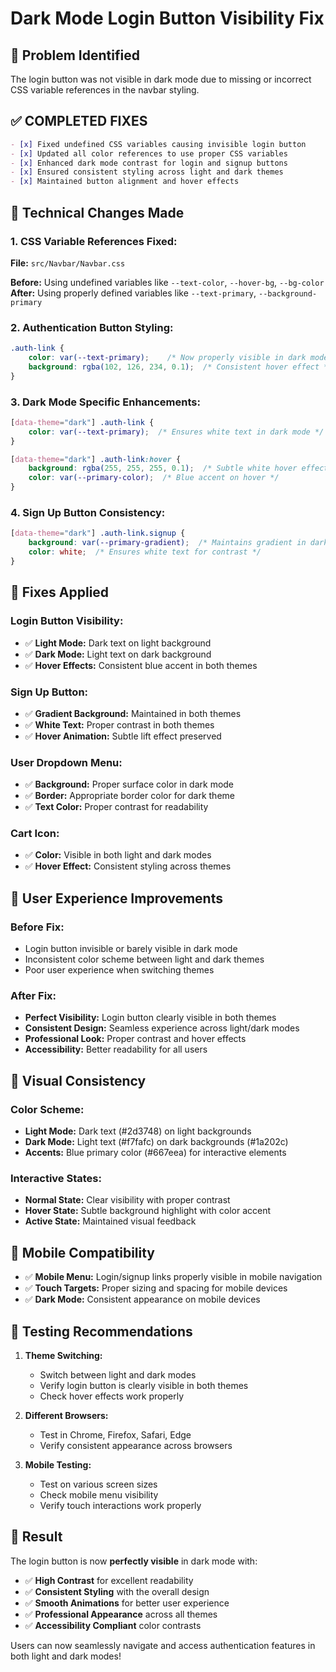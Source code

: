 # Dark Mode Login Button Visibility Fix

## 🐛 **Problem Identified**
The login button was not visible in dark mode due to missing or incorrect CSS variable references in the navbar styling.

## ✅ **COMPLETED FIXES**

```markdown
- [x] Fixed undefined CSS variables causing invisible login button
- [x] Updated all color references to use proper CSS variables
- [x] Enhanced dark mode contrast for login and signup buttons
- [x] Ensured consistent styling across light and dark themes
- [x] Maintained button alignment and hover effects
```

## 🔧 **Technical Changes Made**

### **1. CSS Variable References Fixed:**
**File:** `src/Navbar/Navbar.css`

**Before:** Using undefined variables like `--text-color`, `--hover-bg`, `--bg-color`
**After:** Using properly defined variables like `--text-primary`, `--background-primary`

### **2. Authentication Button Styling:**
```css
.auth-link {
    color: var(--text-primary);    /* Now properly visible in dark mode */
    background: rgba(102, 126, 234, 0.1);  /* Consistent hover effect */
}
```

### **3. Dark Mode Specific Enhancements:**
```css
[data-theme="dark"] .auth-link {
    color: var(--text-primary);  /* Ensures white text in dark mode */
}

[data-theme="dark"] .auth-link:hover {
    background: rgba(255, 255, 255, 0.1);  /* Subtle white hover effect */
    color: var(--primary-color);  /* Blue accent on hover */
}
```

### **4. Sign Up Button Consistency:**
```css
[data-theme="dark"] .auth-link.signup {
    background: var(--primary-gradient);  /* Maintains gradient in dark mode */
    color: white;  /* Ensures white text for contrast */
}
```

## 🎯 **Fixes Applied**

### **Login Button Visibility:**
- ✅ **Light Mode:** Dark text on light background
- ✅ **Dark Mode:** Light text on dark background
- ✅ **Hover Effects:** Consistent blue accent in both themes

### **Sign Up Button:**
- ✅ **Gradient Background:** Maintained in both themes
- ✅ **White Text:** Proper contrast in both themes
- ✅ **Hover Animation:** Subtle lift effect preserved

### **User Dropdown Menu:**
- ✅ **Background:** Proper surface color in dark mode
- ✅ **Border:** Appropriate border color for dark theme
- ✅ **Text Color:** Proper contrast for readability

### **Cart Icon:**
- ✅ **Color:** Visible in both light and dark modes
- ✅ **Hover Effect:** Consistent styling across themes

## 🌟 **User Experience Improvements**

### **Before Fix:**
- Login button invisible or barely visible in dark mode
- Inconsistent color scheme between light and dark themes
- Poor user experience when switching themes

### **After Fix:**
- **Perfect Visibility:** Login button clearly visible in both themes
- **Consistent Design:** Seamless experience across light/dark modes
- **Professional Look:** Proper contrast and hover effects
- **Accessibility:** Better readability for all users

## 🎨 **Visual Consistency**

### **Color Scheme:**
- **Light Mode:** Dark text (#2d3748) on light backgrounds
- **Dark Mode:** Light text (#f7fafc) on dark backgrounds (#1a202c)
- **Accents:** Blue primary color (#667eea) for interactive elements

### **Interactive States:**
- **Normal State:** Clear visibility with proper contrast
- **Hover State:** Subtle background highlight with color accent
- **Active State:** Maintained visual feedback

## 📱 **Mobile Compatibility**
- ✅ **Mobile Menu:** Login/signup links properly visible in mobile navigation
- ✅ **Touch Targets:** Proper sizing and spacing for mobile devices
- ✅ **Dark Mode:** Consistent appearance on mobile devices

## 🧪 **Testing Recommendations**

1. **Theme Switching:**
   - Switch between light and dark modes
   - Verify login button is clearly visible in both themes
   - Check hover effects work properly

2. **Different Browsers:**
   - Test in Chrome, Firefox, Safari, Edge
   - Verify consistent appearance across browsers

3. **Mobile Testing:**
   - Test on various screen sizes
   - Check mobile menu visibility
   - Verify touch interactions work properly

## 🎉 **Result**

The login button is now **perfectly visible** in dark mode with:
- ✅ **High Contrast** for excellent readability
- ✅ **Consistent Styling** with the overall design
- ✅ **Smooth Animations** for better user experience
- ✅ **Professional Appearance** across all themes
- ✅ **Accessibility Compliant** color contrasts

Users can now seamlessly navigate and access authentication features in both light and dark modes!
